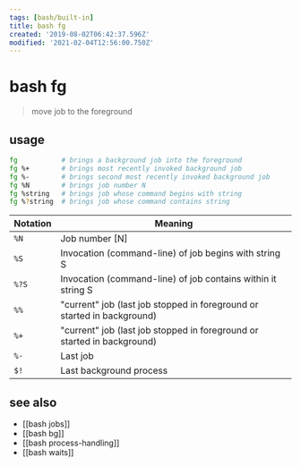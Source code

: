 ```yaml
---
tags: [bash/built-in]
title: bash fg
created: '2019-08-02T06:42:37.596Z'
modified: '2021-02-04T12:56:00.750Z'
---
```


# bash fg

> move job to the foreground

## usage
```sh
fg           # brings a background job into the foreground
fg %+        # brings most recently invoked background job
fg %-        # brings second most recently invoked background job
fg %N        # brings job number N
fg %string   # brings job whose command begins with string
fg %?string  # brings job whose command contains string
```

| Notation | Meaning        |
|--        |--              |
| `%N`     | Job number [N] |
| `%S`     | Invocation (command-line) of job begins with string S                   |
| `%?S`    | Invocation (command-line) of job contains within it string S            |
| `%%`     | "current" job (last job stopped in foreground or started in background) |
| `%+`     | "current" job (last job stopped in foreground or started in background) |
| `%-`     | Last job                 |
| `$!`     | Last background process  |


## see also
- [[bash jobs]]
- [[bash bg]]
- [[bash process-handling]]
- [[bash waits]]
